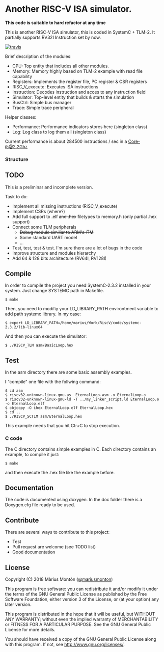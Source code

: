 # Another RISC-V ISA simulator.

**This code is suitable to hard refactor at any time**


This is another RISC-V ISA simulator, this is coded in SystemC + TLM-2.
It partially supports RV32I Instruction set by now.

[![travis](https://travis-ci.org/mariusmm/RISC-V-TLM.svg?branch=master)](https://travis-ci.org/mariusmm/RISC-V-TLM)

Brief description of the modules:
* CPU: Top entity that includes all other modules.
* Memory: Memory highly based on TLM-2 example with read file capability
* Registers: Implements the register file, PC register & CSR registers
* RISC_V_execute: Executes ISA instructions
* Instruction: Decodes instruction and acces to any instruction field
* Simulator: Top-level entity that builds & starts the simulation
* BusCtrl: Simple bus manager
* Trace: Simple trace peripheral

Helper classes:
* Performance: Performance indicators stores here (singleton class)
* Log: Log class to log them all (singleton class)

Current performance is about 284500 instructions / sec in a Core-i5@2.2Ghz


### Structure



## TODO
This is a preliminar and incomplete version.

Task to do:
* Implement all missing instructions (RISC_V_execute)
* Implement CSRs (where?)
* Add full support to .elf ~~and .hex~~ filetypes to memory.h
(only partial .hex support)
* Connect some TLM peripherals
     * ~~Debug module similiar to ARM's ITM~~
     * Some standard UART model
     * ...
* Test, test, test & test. I'm sure there are a lot of bugs in the code
* Improve structure and modules hierarchy
* Add 64 & 128 bits architecture (RV64I, RV128I)

## Compile
In order to compile the project you need SystemC-2.3.2 installed in your system.
Just change SYSTEMC path in Makefile.

```
$ make
```

Then, you need to modifiy your LD_LIBRARY_PATH environtment variable to add
path systemc library. In my case:
```
$ export LD_LIBRARY_PATH=/home/marius/Work/RiscV/code/systemc-2.3.2/lib-linux64
```

And then you can execute the simulator:
```
$ ./RISCV_TLM asm/BasicLoop.hex
```

## Test
In the asm directory there are some basic assembly examples.

I "compile" one file with the follwing command:
```
$ cd asm
$ riscv32-unknown-linux-gnu-as  EternalLoop.asm -o EternalLoop.o
$ riscv32-unknown-linux-gnu-ld -T ../my_linker_script.ld EternalLoop.o -o EternalLoop.elf
$ objcopy -O ihex EternalLoop.elf EternalLoop.hex
$ cd ..
$ ./RISCV_SCTLM asm/EternalLoop.hex
```
This example needs that you hit Ctr+C to stop execution.

### C code
The C directory contains simple examples in C. Each directory contains
an example, to compile it just:
```
$ make
```
and then execute the .hex file like the example before.

## Documentation
The code is documented using doxygen. In the doc folder there is a Doxygen.cfg
file ready to be used.

## Contribute
There are several ways to contribute to this project:
* Test
* Pull request are welcome (see TODO list)
* Good documentation

##  License

Copyright (C) 2018 Màrius Montón ([\@mariusmonton](https://twitter.com/mariusmonton/))

This program is free software: you can redistribute it and/or modify
it under the terms of the GNU General Public License as published by
the Free Software Foundation, either version 3 of the License, or
(at your option) any later version.

This program is distributed in the hope that it will be useful,
but WITHOUT ANY WARRANTY; without even the implied warranty of
MERCHANTABILITY or FITNESS FOR A PARTICULAR PURPOSE.  See the
GNU General Public License for more details.

You should have received a copy of the GNU General Public License
along with this program.  If not, see <http://www.gnu.org/licenses/>.

